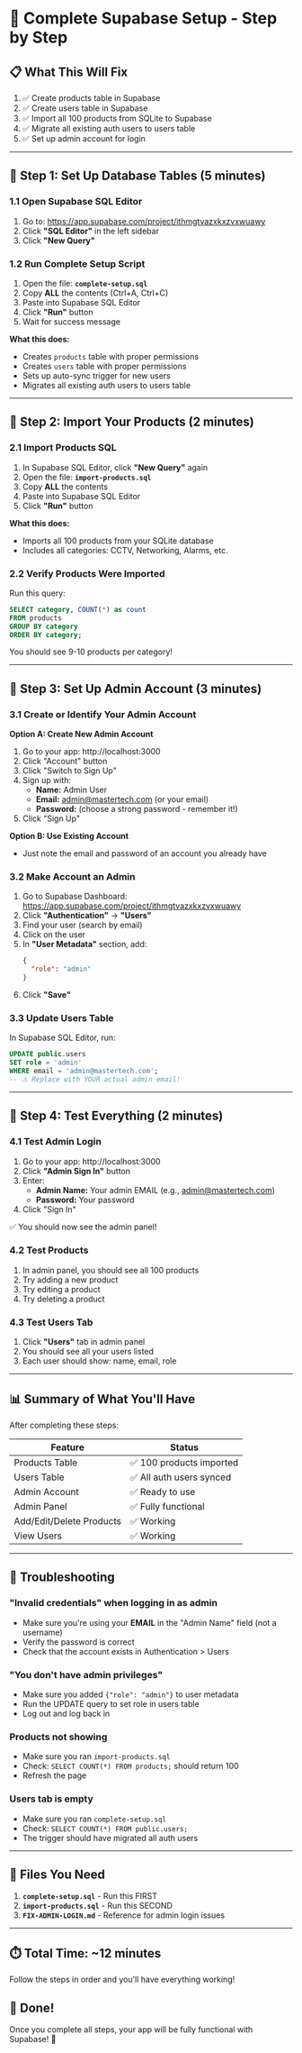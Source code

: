 # 🚀 Complete Supabase Setup - Step by Step

## 📋 What This Will Fix

1. ✅ Create products table in Supabase
2. ✅ Create users table in Supabase  
3. ✅ Import all 100 products from SQLite to Supabase
4. ✅ Migrate all existing auth users to users table
5. ✅ Set up admin account for login

---

## 🎯 Step 1: Set Up Database Tables (5 minutes)

### 1.1 Open Supabase SQL Editor

1. Go to: https://app.supabase.com/project/ithmgtvazxkxzvxwuawy
2. Click **"SQL Editor"** in the left sidebar
3. Click **"New Query"**

### 1.2 Run Complete Setup Script

1. Open the file: **`complete-setup.sql`**
2. Copy **ALL** the contents (Ctrl+A, Ctrl+C)
3. Paste into Supabase SQL Editor
4. Click **"Run"** button
5. Wait for success message

**What this does:**
- Creates `products` table with proper permissions
- Creates `users` table with proper permissions
- Sets up auto-sync trigger for new users
- Migrates all existing auth users to users table

---

## 🎯 Step 2: Import Your Products (2 minutes)

### 2.1 Import Products SQL

1. In Supabase SQL Editor, click **"New Query"** again
2. Open the file: **`import-products.sql`**
3. Copy **ALL** the contents
4. Paste into Supabase SQL Editor
5. Click **"Run"** button

**What this does:**
- Imports all 100 products from your SQLite database
- Includes all categories: CCTV, Networking, Alarms, etc.

### 2.2 Verify Products Were Imported

Run this query:
```sql
SELECT category, COUNT(*) as count 
FROM products 
GROUP BY category 
ORDER BY category;
```

You should see 9-10 products per category!

---

## 🎯 Step 3: Set Up Admin Account (3 minutes)

### 3.1 Create or Identify Your Admin Account

**Option A: Create New Admin Account**
1. Go to your app: http://localhost:3000
2. Click "Account" button
3. Click "Switch to Sign Up"
4. Sign up with:
   - **Name:** Admin User
   - **Email:** admin@mastertech.com (or your email)
   - **Password:** (choose a strong password - remember it!)
5. Click "Sign Up"

**Option B: Use Existing Account**
- Just note the email and password of an account you already have

### 3.2 Make Account an Admin

1. Go to Supabase Dashboard: https://app.supabase.com/project/ithmgtvazxkxzvxwuawy
2. Click **"Authentication"** → **"Users"**
3. Find your user (search by email)
4. Click on the user
5. In **"User Metadata"** section, add:
   ```json
   {
     "role": "admin"
   }
   ```
6. Click **"Save"**

### 3.3 Update Users Table

In Supabase SQL Editor, run:
```sql
UPDATE public.users 
SET role = 'admin' 
WHERE email = 'admin@mastertech.com';
-- ⚠️ Replace with YOUR actual admin email!
```

---

## 🎯 Step 4: Test Everything (2 minutes)

### 4.1 Test Admin Login

1. Go to your app: http://localhost:3000
2. Click **"Admin Sign In"** button
3. Enter:
   - **Admin Name:** Your admin EMAIL (e.g., admin@mastertech.com)
   - **Password:** Your password
4. Click "Sign In"

✅ You should now see the admin panel!

### 4.2 Test Products

1. In admin panel, you should see all 100 products
2. Try adding a new product
3. Try editing a product
4. Try deleting a product

### 4.3 Test Users Tab

1. Click **"Users"** tab in admin panel
2. You should see all your users listed
3. Each user should show: name, email, role

---

## 📊 Summary of What You'll Have

After completing these steps:

| Feature | Status |
|---------|--------|
| Products Table | ✅ 100 products imported |
| Users Table | ✅ All auth users synced |
| Admin Account | ✅ Ready to use |
| Admin Panel | ✅ Fully functional |
| Add/Edit/Delete Products | ✅ Working |
| View Users | ✅ Working |

---

## 🔧 Troubleshooting

### "Invalid credentials" when logging in as admin
- Make sure you're using your **EMAIL** in the "Admin Name" field (not a username)
- Verify the password is correct
- Check that the account exists in Authentication > Users

### "You don't have admin privileges"
- Make sure you added `{"role": "admin"}` to user metadata
- Run the UPDATE query to set role in users table
- Log out and log back in

### Products not showing
- Make sure you ran `import-products.sql`
- Check: `SELECT COUNT(*) FROM products;` should return 100
- Refresh the page

### Users tab is empty
- Make sure you ran `complete-setup.sql`
- Check: `SELECT COUNT(*) FROM public.users;`
- The trigger should have migrated all auth users

---

## 📁 Files You Need

1. **`complete-setup.sql`** - Run this FIRST
2. **`import-products.sql`** - Run this SECOND
3. **`FIX-ADMIN-LOGIN.md`** - Reference for admin login issues

---

## ⏱️ Total Time: ~12 minutes

Follow the steps in order and you'll have everything working!

## 🎉 Done!

Once you complete all steps, your app will be fully functional with Supabase! 🚀
